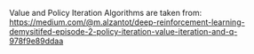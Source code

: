 Value and Policy Iteration Algorithms are taken from: https://medium.com/@m.alzantot/deep-reinforcement-learning-demysitifed-episode-2-policy-iteration-value-iteration-and-q-978f9e89ddaa

